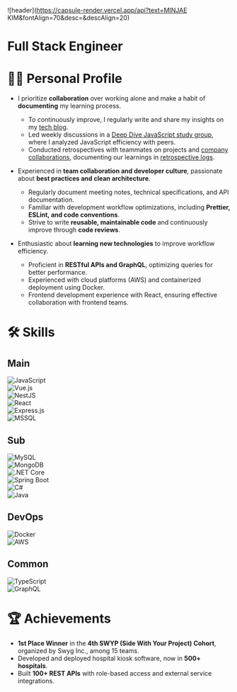 ![header](https://capsule-render.vercel.app/api?text=MINJAE KIM&fontAlign=70&desc=&descAlign=20)

# Full Stack Engineer 

# 🙋‍♂ Personal Profile  
- I prioritize **collaboration** over working alone and make a habit of **documenting** my learning process.  
    - To continuously improve, I regularly write and share my insights on my [tech blog](https://velog.io/@minj9_6).  
    - Led weekly discussions in a [Deep Dive JavaScript study group](https://www.notion.so/Javascript-Study-f1e8f6f35a2d4715812ba613ee7cda74), where I analyzed JavaScript efficiency with peers.  
    - Conducted retrospectives with teammates on projects and [company collaborations](https://www.notion.so/64b3abf3c77f419f927a371ae68f7f66), documenting our learnings in [retrospective logs](https://velog.io/@minj9_6/series/%ED%9A%8C%EA%B3%A0%EB%A1%9D).  

- Experienced in **team collaboration and developer culture**, passionate about **best practices and clean architecture**.  
    - Regularly document meeting notes, technical specifications, and API documentation.  
    - Familiar with development workflow optimizations, including **Prettier, ESLint, and code conventions**.  
    - Strive to write **reusable, maintainable code** and continuously improve through **code reviews**.  

- Enthusiastic about **learning new technologies** to improve workflow efficiency.  
    - Proficient in **RESTful APIs and GraphQL**, optimizing queries for better performance.  
    - Experienced with cloud platforms (AWS) and containerized deployment using Docker.  
    - Frontend development experience with React, ensuring effective collaboration with frontend teams.  

# 🛠 Skills  

## Main  
![JavaScript](https://img.shields.io/badge/javascript-%23323330.svg?style=for-the-badge&logo=javascript&logoColor=%23F7DF1E)  
![Vue.js](https://img.shields.io/badge/vuejs-%2335495e.svg?style=for-the-badge&logo=vue.js&logoColor=%234FC08D)  
![NestJS](https://img.shields.io/badge/nestjs-%23E0234E.svg?style=for-the-badge&logo=nestjs&logoColor=white)  
![React](https://img.shields.io/badge/react-%2320232a.svg?style=for-the-badge&logo=react&logoColor=%2361DAFB)  
![Express.js](https://img.shields.io/badge/express.js-%23404d59.svg?style=for-the-badge&logo=express&logoColor=%2361DAFB)  
![MSSQL](https://img.shields.io/badge/MSSQL-CC2927.svg?style=for-the-badge&logo=microsoft-sql-server&logoColor=white)  

## Sub  
![MySQL](https://img.shields.io/badge/MySQL-4479A1.svg?&style=for-the-badge&logo=MySQL&logoColor=white)  
![MongoDB](https://img.shields.io/badge/MongoDB-%2347A248.svg?style=for-the-badge&logo=mongodb&logoColor=white)  
![.NET Core](https://img.shields.io/badge/.NET_Core-5C2D91?style=for-the-badge&logo=dotnet&logoColor=white)  
![Spring Boot](https://img.shields.io/badge/Spring_Boot-6DB33F?style=for-the-badge&logo=spring-boot&logoColor=white)  
![C#](https://img.shields.io/badge/C%23-%23239120.svg?style=for-the-badge&logo=c-sharp&logoColor=white)  
![Java](https://img.shields.io/badge/java-%23ED8B00.svg?style=for-the-badge&logo=java&logoColor=white)  

## DevOps  
![Docker](https://img.shields.io/badge/docker-%230db7ed.svg?style=for-the-badge&logo=docker&logoColor=white)  
![AWS](https://img.shields.io/badge/AWS-%23FF9900.svg?style=for-the-badge&logo=amazon-aws&logoColor=white)  

## Common  
![TypeScript](https://img.shields.io/badge/typescript-%23007ACC.svg?style=for-the-badge&logo=typescript&logoColor=white)  
![GraphQL](https://img.shields.io/badge/-GraphQL-E10098?style=for-the-badge&logo=graphql&logoColor=white)  

# 🏆 Achievements  
- **1st Place Winner** in the **4th SWYP (Side With Your Project) Cohort**, organized by Swyg Inc., among 15 teams.  
- Developed and deployed hospital kiosk software, now in **500+ hospitals**.  
- Built **100+ REST APIs** with role-based access and external service integrations.  

